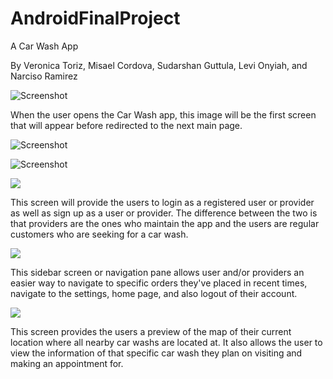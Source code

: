 # AndroidFinalProject
A Car Wash App

By Veronica Toriz, Misael Cordova, Sudarshan Guttula, Levi Onyiah, and Narciso Ramirez

![Screenshot](https://github.com/VeronicaToriz/AndroidFinalProject/blob/sid/app/src/main/res/drawable/splash_back.jpg)

When the user opens the Car Wash app, this image will be the first screen that will appear before redirected to the next main page.

![Screenshot](https://github.com/VeronicaToriz/AndroidFinalProject/blob/sid/app/src/main/res/drawable/IMG_2361.JPG)

![Screenshot](https://github.com/VeronicaToriz/AndroidFinalProject/blob/sid/app/src/main/res/drawable/IMG_2362.JPG)

![](https://github.com/VeronicaToriz/AndroidFinalProject/blob/sid/app/src/main/res/drawable/login_page.jpg)

This screen will provide the users to login as a registered user or provider as well as sign up as a user or provider. The difference between the two is that providers are the ones who maintain the app and the users are regular customers who are seeking for a car wash.

![](https://github.com/VeronicaToriz/AndroidFinalProject/blob/sid/app/src/main/res/drawable/navigation_bar.jpg)

This sidebar screen or navigation pane allows user and/or providers an easier way to navigate to specific orders they've placed in recent times, navigate to the settings, home page, and also logout of their account.

![](https://github.com/VeronicaToriz/AndroidFinalProject/blob/sid/app/src/main/res/drawable/map_page.jpg)

This screen provides the users a preview of the map of their current location where all nearby car washs are located at. It also allows the user to view the information of that specific car wash they plan on visiting and making an appointment for.


